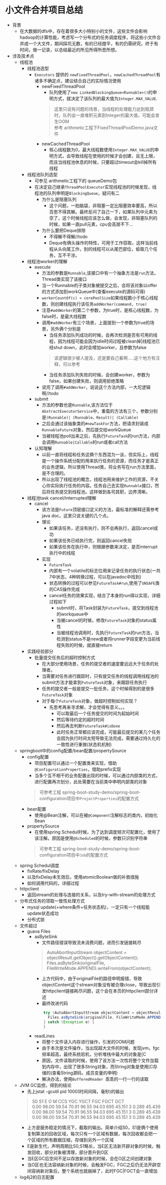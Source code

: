 # 小文件合并项目总结
* 背景
    * 在大数据的dfs中，存在着很多大小特别小的文件，这些文件会影响hadoop的计算性能，考虑写一个分布式的任务调度程序，将这些小文件合并成一个大文件，期间踩坑无数，有的已经蹚平，有的仍需研究，终于有时间，做一记录，以总结最近的所见所得所思所想。
* 涉及技术点
    * 线程池
        * 线程池选型
            * ```Executors``` 提供的 ```newFixedThreadPool```，```newCachedThreadPool```有诸多不确定点，建议结合自己的实际情况使用
                * newFixedThreadPool
                    * 队列使用了```new LinkedBlockingQueue<Runnable>()```的申明方式，就决定了该队列的最大值为```Integer.MAX_VALUE```.
                    > 这里只说有问题的场景，当线程的处理能力达到瓶颈时，队列会一直堆积元素到Integer的最大值，可能会发生OOM  
                    参考 arithmetic工程下FixedThreadPoolDemo.java文件
                * newCachedThreadPool
                    * 核心线程数为0，最大线程数使用```Integer.MAX_VALUE```的申明方式，会导致线程在使用的时候才会创建，且无上限，而且当线程池休息的时候，只要超过timeout会kill掉所有线程
        * 线程池队列选型
            * 可参见 arithmetic工程下的 queueDemo包
            * 在决定自己继承```ThreadPoolExecutor```实现线程池的时候发现，线程池的队列申明是```BlockingQueue```，疑问有二
                * 为什么是阻塞队列
                    * 这个问题，一拍脑袋，非阻塞一定比阻塞效率要高，所以百思不得其解。最终反问了自己一下，如果队列中元素为空了，这个时候线程应该怎么做，会发现，非阻塞队列的时候，如果一直pull元素，cpu会高居不下...
                * 为什么要把Deque排除
                    * 不得解不得解//todo
                    * Deque有俩头操作的特性，可用于工作窃取，这样当前线程从头向尾工作，别的线程可以从尾巴部位，偷取几个任务，互不干涉。
        * 线程池worker的理解
            * execute
                * 方法的参数是```Runnable```,该接口中有一个抽象方法是```run```方法，Thread类实现了该接口
                * 当一个Runnable的子类对象被提交之后，会将该对象以offer的方式添加到workQueue中(查看execute的源码可得)
                * ```workerCountOf(c) < corePoolSize```如果线程数小于核心线程数，则创建线程执行该任务```addWorker(command, true)```
                * 注意```#addWorker```的第二个参数，为true时，是核心线程数，为false时，是最大线程数
                * 调用```#addWorker```有三个场景，上面提到一个参数为true的场景，另外俩个分别是
                    * 当任务添加队列成功的时候，会再次检测是否有可用的线程，因为线程可能会因为idle时间过程被clean掉|线程池已经shut down，此时会增加worker，且参数为false
                    > 该逻辑很少被人提及，还是要自己看啊.....这个地方有注释，可以参考
                    * 当任务添加队列失败的时候，会创建worker，参数为false，如果创建失败，则调用拒绝策略
                * 说完了调用```#addWorker```，说说这个方法内部，一大坨逻辑啊//todo
            * submit
                * 方法的参数也是```Runnable```,该方法位于```AbstractExecutorService```中，重载的方法有三个，参数分别是```(Runnable)| (Runnable，Result)| (Callable)```
                * 之后会通过该抽象类的```#newTaskFor```方法，把请求封装成```RunnableFuture```对象，然后提交给workQueue
                * 当被线程池poll出来之后，先执行```FutureTask```的run方法，内部会调用```Runnable|Callable```的run或者call方法
            * 认知理解
                * 以前一直将线程和任务这俩个东西混为一谈，但实际上，线程是一个操作系统分配的用来执行任务的资源，而任务才是真正的业务逻辑，所以使用Thread类，将业务写在run方法里面，是不合理的。
                * 所以出现了线程池的概念，线程池用来维护工作的资源，不关心你实际执行任务的内容。任务自己去实现```Runnable```接口，然后将任务提交到线程池。这样做到各司其职，边界清晰。
        * 线程池task cancel/interrupted理解
            * cancel
                * 该方法是```Future```顶层接口定义的方法，最标准的解释还需参考java doc，这里只说关键的几个点。
                * 理论
                    * 如果该任务，还没有执行，则不会再执行，返回cancel成功
                    * 如果该任务已经执行完，则返回cancel失败
                    * 如果该任务在执行中，则根据参数来决定，是否interrupt执行中的线程
                * 实现
                    * ```FutureTask```
                    * 内部有一个volatile的标志位用来记录任务的执行状态(一共7中状态，4种转换过程，可以在javadoc中找到)
                    * 状态转换的过程可以参见```FutureTask#run```,使用了```UNSAFE```类的CAS操作完成
                    * cancel任务的效果实现，结合了本身的run得以实现，详细过程如下
                        * submit时，将Task封装为```FutureTask```，提交到线程池的workqueue中
                        * 当被cancel的时候，修改```FutureTask```对象的status属性
                        * 当被线程池调用时，先执行```FutureTask```的run方法，当检测到status不是new或者将runner字段变更为当前线程失败的时候，就直接return
        * 实践经验部分
            * 批量提交任务后的超时控制方式
                * 在大部分使用场景，任务的提交者的速度要远远大于任务的处理者。
                * 当需要对任务进行跟踪时，只有提交任务的线程调用线程池的submit方法才能拿到```FutureTask```对象，来跟踪任务执行
                * 任务的提交者一般是提交一批任务，这个时候得到的是很多```FutureTask```对象
                * 对于每个```FutureTask```对象，做超时控制如何实现？
                    * 先思考再来寻求解，才会觉得有意义。。。
                        * 可以取最后一个任务提交的时间为起始时间
                        * 然后等待约定的超时时间
                        * 然后再去判断```FutureTask#isDone```
                        * 此时任务正常都应该完成，可能最后提交的某几个任务会因为执行时间太短导致无法完成，需要通过持久化的一致性进行重做(状态机机制)
    * springboot中的config配置/bean配置/propertySource
        * config配置
            * 项目配置可以通过一个配置类来实现，借助```@ConfigurationProperties```，借助prefix实现
            * 当多个互不相干的业务配置出现的时候，可以通过内部类的方式，进行配置再次划分，此处需要在当前类中申明内部类的对象
            > 可参考工程 spring-boot-study-demo/spring-boot-configuration项目中```ProjectProperties```的配置方式
        * bean配置
            * 使用@Bean注解，可以在被```@Component```注解标志的类内，初始化Bean
        * propertySource
            * 在使用spring Schedul时候，为了达到调度频次可配置化，使用了该注解。原因是使用```@Scheduled```的时候，参数只识别字符串
            > 可参考工程 spring-boot-study-demo/spring-boot-configuration项目中```Job```的配置方式
    * spring Schedul调度
        * fixRate/fixDelay
        * 以及fixDelay未生效后，使用atomicBoolean做的补救措施
        * 如何调用代码的，详细过程
    * httpclient
        * 返回stream的处理与连接的关系，以及try-with-stream的处理方式
    * 分布式任务的领取一致性处理方式
        * mysql update(+where条件+任务状态机)，一定只有一个线程能update状态成功
        * 分布式锁
    * 文件超过
        * guava Files
            * asByteSink
                * 文件路径错误导致流未消费问题，进而引发链接耗尽
                > AutoAbortInputStream objectContent = objectResult.getObject().getObjectContent();  
                Files.asByteSink(originalFile, FileWriteMode.APPEND).writeFrom(objectContent);
                * 上方代码中，由于originalFile的路径申明报错，导致objectContent这个stream对象没有被合理close，导致出现引发httpclient链接耗尽问题，这个会在本页的httpclient部分详述
                * 最终改进代码
                ```java
                    try (AutoAbortInputStream objectContent = objectResult.getObject().getObjectContent()) {
                      Files.asByteSink(originalFile, FileWriteMode.APPEND).writeFrom(objectContent);
                    } catch (Exception e) {
                    }
                ```
            * readLines
                * 将整个文件读入内存进行操作，引发的OOM问题
                * 由于本次是文件操作，当出现超大文件的时候，发现jvm，fgc频率超高，最终系统宕机，分析堆栈中最大的对象是[C
                * 原因，文件读取的时候，使用了该方法一次性将整个文件加载到内存中，出现了很多String对象，而String对象是使用[C存储的(查看String源码，成员变量的申明)
                * 解决办法，使用```BufferedReader ```乖乖的一行一行的读取
    * JVM GC监控，得到的结论
        * 先上jstat -gcutil pid 1000(时间间隔，毫秒)的输出
        >  S0     S1     E      O      M     CCS    YGC     YGCT    FGC    FGCT     GCT   
            0.00  98.00  59.54  70.91  96.55  94.03    695   45.151     3    0.289   45.439  
            0.00  98.00  59.54  70.91  96.55  94.03    695   45.151     3    0.289   45.439  
            0.00  98.00  59.54  70.91  96.55  94.03    695   45.151     3    0.289   45.439
        * 上方是服务稳定的情况下，截取的输出。简单介绍S0，S1是俩个使用复制算法的回收区域，每次只有一个区域有数据，每次回收都会把一个区域的所有数据压缩，存储到另外一个区域
        * E是新生代，声明周期比S0,S1略长，当E区无法新开辟对象的时候，触发回收，部分对象被清理，部分晋升到O区
        * 当E区GC后空间不足以存放新对象的时候，会在O区之间创建对象
        * 当O区也无法容纳新对象的时候，会触发FGC，FGC之后仍无法开辟空间容纳新对象后，整个系统也就崩掉了，此时FGC|FGCT会一直增加
    * log4j2的日志配置
    